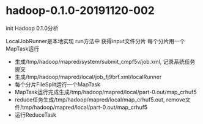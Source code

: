 # hadoop-0.1.0-20191120-002
init
Hadoop 0.1.0分析

LocalJobRunner是本地实现
  run方法中
  获得input文件分片
  每个分片用一个MapTask运行
  
  - 生成/tmp/hadoop/mapred/system/submit_cmpf5v/job.xml, 记录系统任务提交
  - 生成/tmp/hadoop/mapred/local/job_fj9brf.xml/localRunner
  - 每个分片FileSplit运行一个MapTask
  - MapTask运行完成生成/tmp/hadoop/mapred/local/part-0.out/map_crhuf5
  - reduce任务生成/tmp/hadoop/mapred/local/map_crhuf5.out, remove文件/tmp/hadoop/mapred/local/part-0.out/map_crhuf5
  - 运行ReduceTask
  
